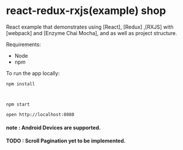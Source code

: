 # react-redux-rxjs(example) shop

React example  that demonstrates using [React], [Redux] ,[RXJS] with [webpack] and [Enzyme Chai Mocha], and  as well as project structure.

Requirements:

- Node 
- npm 

To run the app locally:

```
npm install



npm start 

open http://localhost:8080
```

#### note : Android Devices are supported.

#### TODO : Scroll Pagination yet to be implemented.
